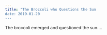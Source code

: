 ```yaml
---
title: "The Broccoli who Questions the Sun
date: 2019-01-20
---
```


The broccoli emerged and questioned the sun....
